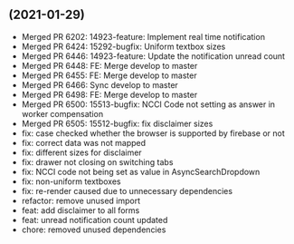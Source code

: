 ##  (2021-01-29)

* Merged PR 6202: 14923-feature: Implement real time notification 
* Merged PR 6424: 15292-bugfix: Uniform textbox sizes 
* Merged PR 6446: 14923-feature: Update the notification unread count 
* Merged PR 6448: FE: Merge develop to master 
* Merged PR 6455: FE: Merge develop to master 
* Merged PR 6466: Sync develop to master 
* Merged PR 6498: FE: Merge develop to master 
* Merged PR 6500: 15513-bugfix: NCCI Code not setting as answer in worker compensation 
* Merged PR 6505: 15512-bugfix: fix disclaimer sizes 
* fix: case checked whether the browser is supported by firebase or not 
* fix: correct data was not mapped 
* fix: different sizes for disclaimer 
* fix: drawer not closing on switching tabs 
* fix: NCCI code not being set as value in AsyncSearchDropdown 
* fix: non-uniform textboxes 
* fix: re-render caused due to unnecessary dependencies 
* refactor: remove unused import 
* feat: add disclaimer to all forms 
* feat: unread notification count updated 
* chore: removed unused dependencies 



